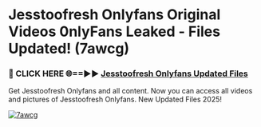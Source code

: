 # Jesstoofresh Onlyfans Original Videos 0nlyFans Leaked - Files Updated! (7awcg)

<h3>🔴 CLICK HERE 🌐==►► <a href="https://tinyurl.com/ehrbuxhb" rel="nofollow">Jesstoofresh Onlyfans Updated Files</a></h3>

Get Jesstoofresh Onlyfans and all content. Now you can access all videos and pictures of Jesstoofresh Onlyfans. New Updated Files 2025!

[![7awcg](https://i.imgur.com/lVYEuWS.gif)](https://tinyurl.com/ehrbuxhb)
